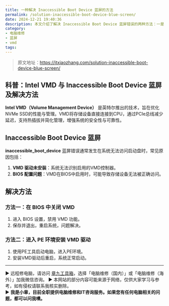 ```yaml
---
title: 一种解决 Inaccessible Boot Device 蓝屏的方法
permalink: /solution-inaccessible-boot-device-blue-screen/
date: 2024-12-21 19:40:36
description: 本文介绍了解决 Inaccessible Boot Device 蓝屏错误的两种方法：一是在 BIOS 中禁用 Intel VMD（Volume Management Device）功能，二是通过 PE 环境安装 VMD 驱动。
category:
- 电脑维修
- 蓝屏
- vmd
tags:
---
```


> 原文地址：<https://itxiaozhang.com/solution-inaccessible-boot-device-blue-screen/>  

## 科普：Intel VMD 与 Inaccessible Boot Device 蓝屏及解决方法

**Intel VMD（Volume Management Device）** 是英特尔推出的技术，旨在优化NVMe SSD的性能与管理。VMD将存储设备直接连接到CPU，通过PCIe总线减少延迟，支持热插拔并简化管理，增强系统的安全性与可靠性。

## **Inaccessible Boot Device 蓝屏**

**inaccessible_boot_device** 蓝屏错误通常发生在系统无法访问启动盘时，常见原因包括：

1. **VMD 驱动未安装**：系统无法识别启用的VMD控制器。
2. **BIOS 配置问题**：VMD在BIOS中启用时，可能导致存储设备无法被正确访问。

## **解决方法**

### 方法一：在 BIOS 中关闭 VMD

1. 进入 BIOS 设置，禁用 VMD 功能。
2. 保存并退出，重启系统，问题解决。

### 方法二：进入 PE 环境安装 VMD 驱动

1. 使用PE工具启动电脑，进入PE环境。
2. 安装VMD驱动后重启，系统正常启动。

---
▶ 远程修电脑，请访问 [章九工具箱](https://zhang9.com/)，选择「电脑维修（国内）」或「电脑维修（海外）」加我微信咨询。 
▶ 本网站的部分内容可能来源于网络，仅供大家学习与参考，如有侵权请联系我核实删除。  
▶ **我是小章，目前全职提供电脑维修和IT咨询服务。如果您有任何电脑相关的问题，都可以问我噢。**  
